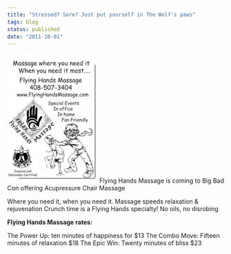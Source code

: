 ```yaml
---
title: "Stressed? Sore? Just put yourself in The Wolf's paws"
tags: blog
status: published
date: "2011-10-01"
---
```


[![](/images/flyinghandsmassage-214x300.jpg "flyinghandsmassage")](http://www.bigbadcon.com/wp-content/uploads/2011/10/flyinghandsmassage.jpg)Flying Hands Massage is coming to Big Bad Con offering Acupressure Chair Massage

Where you need it, when you need it. Massage speeds relaxation & rejuvenation Crunch time is a Flying Hands specialty! No oils, no disrobing

**Flying Hands Massage rates:**

The Power Up: ten minutes of happiness for $13 The Combo Move: Fifteen minutes of relaxation $18 The Epic Win: Twenty minutes of bliss $23

